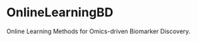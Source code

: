 # OnlineLearningBD
Online Learning Methods for Omics-driven Biomarker Discovery.

<Benchmark data can be sent upon request>
